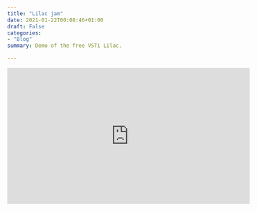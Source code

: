 ```yaml
---
title: "Lilac jam"
date: 2021-01-22T00:08:46+01:00
draft: False
categories: 
- "Blog"
summary: Demo of the free VSTi Lilac.

---
```


<iframe width="560" height="315" src="https://www.youtube.com/embed/9AO90rA14P4" title="YouTube video player" frameborder="0" allow="accelerometer; autoplay; clipboard-write; encrypted-media; gyroscope; picture-in-picture" allowfullscreen></iframe>